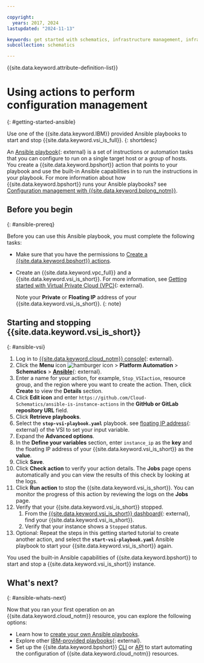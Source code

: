 ```yaml
---

copyright:
  years: 2017, 2024
lastupdated: "2024-11-13"

keywords: get started with schematics, infrastructure management, infrastructure as code, iac, schematics cloud environment, schematics infrastructure, schematics terraform, terraform provider
subcollection: schematics

---
```


{{site.data.keyword.attribute-definition-list}}

# Using actions to perform configuration management 
{: #getting-started-ansible}

Use one of the {{site.data.keyword.IBM}} provided Ansible playbooks to start and stop {{site.data.keyword.vsi_is_full}}.
{: shortdesc}

An [Ansible playbook](https://www.redhat.com/en/topics/automation/what-is-an-ansible-playbook){: external} is a set of instructions or automation tasks that you can configure to run on a single target host or a group of hosts. You create a {{site.data.keyword.bpshort}} action that points to your playbook and use the built-in Ansible capabilities in to run the instructions in your playbook. For more information about how {{site.data.keyword.bpshort}} runs your Ansible playbooks? see [Configuration management with {{site.data.keyword.bplong_notm}}](/docs/schematics?topic=schematics-how-it-works#how-to-actions).

## Before you begin
{: #ansible-prereq}

Before you can use this Ansible playbook, you must complete the following tasks:

- Make sure that you have the permissions to [Create a {{site.data.keyword.bpshort}} actions](/docs/schematics?topic=schematics-access#access-roles).
- Create an {{site.data.keyword.vpc_full}} and a {{site.data.keyword.vsi_is_short}}. For more information, see [Getting started with Virtual Private Cloud (VPC)](/docs/vpc?topic=vpc-creating-a-vpc-using-the-ibm-cloud-console){: external}.

    Note your **Private** or **Floating IP** address of your {{site.data.keyword.vsi_is_short}}.
    {: note}

## Starting and stopping {{site.data.keyword.vsi_is_short}}
{: #ansible-vsi}

1. Log in to [{{site.data.keyword.cloud_notm}} console](https://cloud.ibm.com/){: external}.
2. Click the **Menu** icon ![hamburger icon](images/icon_hamburger.svg) > **Platform Automation** > **Schematics** > [**Ansible**](https://cloud.ibm.com/automation/schematics/ansible){: external}.
3. Enter a name for your action, for example, `Stop_VSIaction`, resource group, and the region where you want to create the action. Then, click **Create** to view the **Details** section.
4. Click **Edit icon** and enter `https://github.com/Cloud-Schematics/ansible-is-instance-actions` in the **GitHub or GitLab repository URL** field.
5. Click **Retrieve playbooks**.
6. Select the **`stop-vsi-playbook.yaml`** playbook. see [floating IP address](/docs/vpc?topic=vpc-using-instance-vnics&interface=ui#editing-network-interfaces){: external} of the VSI to set your input variable.
7. Expand the **Advanced options**.
8. In the **Define your variables** section, enter `instance_ip` as the **key** and the floating IP address of your {{site.data.keyword.vsi_is_short}} as the **value**.
9. Click **Save**.
10. Click **Check action** to verify your action details. The **Jobs** page opens automatically and you can view the results of this check by looking at the logs.
11. Click **Run action** to stop the {{site.data.keyword.vsi_is_short}}. You can monitor the progress of this action by reviewing the logs on the **Jobs** page.
12. Verify that your {{site.data.keyword.vsi_is_short}} stopped.
    1. From the [{{site.data.keyword.vsi_is_short}} dashboard](https://cloud.ibm.com/infrastructure/compute/vs){: external}, find your {{site.data.keyword.vsi_is_short}}.
    2. Verify that your instance shows a `Stopped` status.
13. Optional: Repeat the steps in this getting started tutorial to create another action, and select the **`start-vsi-playbook.yaml`** Ansible playbook to start your {{site.data.keyword.vsi_is_short}} again.

You used the built-in Ansible capabilities of {{site.data.keyword.bpshort}} to start and stop a {{site.data.keyword.vsi_is_short}} instance.

## What's next? 
{: #ansible-whats-next}

Now that you ran your first operation on an {{site.data.keyword.cloud_notm}} resource, you can explore the following options:

- Learn how to [create your own Ansible playbooks](/docs/schematics?topic=schematics-create-playbook).
- Explore other [IBM-provided playbooks](https://github.com/Cloud-Schematics){: external}.
- Set up the {{site.data.keyword.bpshort}} [CLI](/docs/schematics?topic=schematics-setup-cli) or [API](/docs/schematics?topic=schematics-setup-api) to start automating the configuration of {{site.data.keyword.cloud_notm}} resources.
